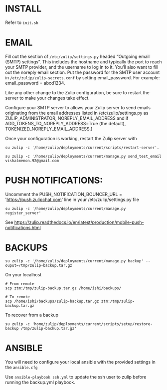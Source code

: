 # INSTALL

Refer to `init.sh`

# EMAIL

Fill out the section of `/etc/zulip/settings.py` headed “Outgoing email (SMTP) settings”. 
This includes the hostname and typically the port to reach your SMTP provider, and the username to log in to it. 
You’ll also want to fill out the noreply email section.
Put the password for the SMTP user account in `/etc/zulip/zulip-secrets.conf` by setting email_password. For example: email_password = abcd1234.

Like any other change to the Zulip configuration, be sure to restart the server to make your changes take effect.

Configure your SMTP server to allows your Zulip server to send emails originating from the email addresses listed in /etc/zulip/settings.py as ZULIP_ADMINISTRATOR, NOREPLY_EMAIL_ADDRESS and if ADD_TOKENS_TO_NOREPLY_ADDRESS=True (the default), TOKENIZED_NOREPLY_EMAIL_ADDRESS.]

Once your configuration is working, restart the Zulip server with 

```
su zulip -c '/home/zulip/deployments/current/scripts/restart-server'.
```


```
su zulip -c '/home/zulip/deployments/current/manage.py send_test_email vishalmenon.92@gmail.com
```

# PUSH NOTIFICATIONS:

Uncomment the PUSH_NOTIFICATION_BOUNCER_URL = 'https://push.zulipchat.com' line in your /etc/zulip/settings.py file
```
su zulip -c '/home/zulip/deployments/current/manage.py register_server'
```

See https://zulip.readthedocs.io/en/latest/production/mobile-push-notifications.html

# BACKUPS

```
su zulip -c '/home/zulip/deployments/current/manage.py backup' --ouput=/tmp/zulip-backup.tar.gz
```

On your localhost
```
# From remote
scp ztm:/tmp/zulip-backup.tar.gz /home/ishi/backups/

# To remote
scp /home/ishi/backups/zulip-backup.tar.gz ztm:/tmp/zulip-backup.tar.gz

```

To recover from a backup
```
su zulip -c 'home/zulip/deployments/current/scripts/setup/restore-backup /tmp/zulip-backup.tar.gz'
```

# ANSIBLE

You will need to configure your local ansible with the provided settings in the `ansible.cfg`

Use `ansible-playbook ssh.yml` to update the ssh user to zulip before running the backup.yml playbook.
